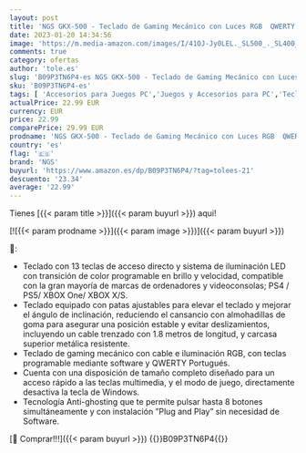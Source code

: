 ```yaml
---
layout: post
title: 'NGS GKX-500 - Teclado de Gaming Mecánico con Luces RGB  QWERTY Portugués  Programable  13 Teclas Multimedia  Compatible con Ordenadores y PS4 / PS5/ Xbox One/Xbox X/S'
date: 2023-01-20 14:34:56
image: 'https://m.media-amazon.com/images/I/41OJ-Jy0LEL._SL500_._SL400_.jpg'
comments: true
category: ofertas
author: 'tole.es'
slug: 'B09P3TN6P4-es NGS GKX-500 - Teclado de Gaming Mecánico con Luces RGB...'
sku: 'B09P3TN6P4-es'
tags: [ 'Accesorios para Juegos PC','Juegos y Accesorios para PC','Teclados para gamers para PC','Videojuegos','ngs','ps4','xbox','🇪🇸', ]
actualPrice: 22.99 EUR
currency: EUR
price: 22.99
comparePrice: 29.99 EUR
prodname: 'NGS GKX-500 - Teclado de Gaming Mecánico con Luces RGB  QWERTY Portugués  Programable  13 Teclas Multimedia  Compatible con Ordenadores y PS4 / PS5/ Xbox One/Xbox X/S'
country: 'es'
flag: '🇪🇸'
brand: 'NGS'
buyurl: 'https://www.amazon.es/dp/B09P3TN6P4/?tag=tolees-21'
descuento: '23.34'
average: '22.99'
---
```


Tienes [{{< param title >}}]({{< param buyurl >}}) aqui!

[![{{< param prodname >}}]({{< param image >}})]({{< param buyurl >}})

🔎:

- Teclado con 13 teclas de acceso directo y sistema de iluminación LED con transición de color programable en brillo y velocidad, compatible con la gran mayoría de marcas de ordenadores y videoconsolas; PS4 / PS5/ XBOX One/ XBOX X/S.
- Teclado equipado con patas ajustables para elevar el teclado y mejorar el ángulo de inclinación, reduciendo el cansancio con almohadillas de goma para asegurar una posición estable y evitar deslizamientos, incluyendo un cable trenzado con 1.8 metros de longitud, y carcasa superior metálica resistente.
- Teclado de gaming mecánico con cable e iluminación RGB, con teclas programable mediante software y QWERTY Portugués.
- Cuenta con una disposición de tamaño completo diseñado para un acceso rápido a las teclas multimedia, y el modo de juego, directamente desactiva la tecla de Windows.
- Tecnología Anti-ghosting que te permite pulsar hasta 8 botones simultáneamente y con instalación ”Plug and Play” sin necesidad de Software.

[🛒 Comprar!!!]({{< param buyurl >}})
{{<world>}}B09P3TN6P4{{</world>}}
